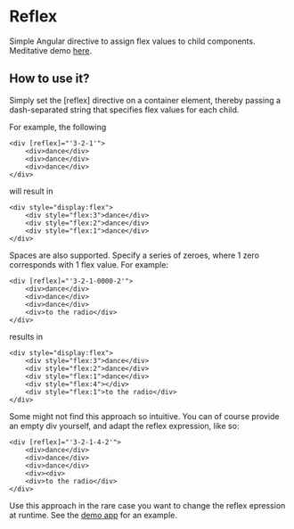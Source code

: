 # Reflex

Simple Angular directive to assign flex values to child components. Meditative demo 
[here](https://david-bulte.github.io/reflex/).

## How to use it?

Simply set the [reflex] directive on a container element, thereby passing a 
dash-separated string that specifies flex values for each child.

For example, the following

```
<div [reflex]="'3-2-1'">
    <div>dance</div>
    <div>dance</div>
    <div>dance</div>
</div>
```
will result in 
```
<div style="display:flex">
    <div style="flex:3">dance</div>
    <div style="flex:2">dance</div>
    <div style="flex:1">dance</div>
</div>
```

Spaces are also supported. Specify a series of zeroes, where 1 zero corresponds
 with 1 flex value. For example:
```
<div [reflex]="'3-2-1-0000-2'">
    <div>dance</div>
    <div>dance</div>
    <div>dance</div>
    <div>to the radio</div>
</div>
```
results in 
```
<div style="display:flex">
    <div style="flex:3">dance</div>
    <div style="flex:2">dance</div>
    <div style="flex:1">dance</div>
    <div style="flex:4"></div>
    <div style="flex:1">to the radio</div>
</div>
```

Some might not find this approach so intuitive. You can of course provide 
an empty div yourself, and adapt the reflex expression, like so:

```
<div [reflex]="'3-2-1-4-2'">
    <div>dance</div>
    <div>dance</div>
    <div>dance</div>
    <div><div>
    <div>to the radio</div>
</div>
```

Use this approach in the rare case you want to change the reflex epression 
at runtime. See the [demo app](https://david-bulte.github.io/reflex/) for an example.
